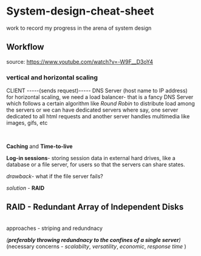 # System-design-cheat-sheet
work to record my progress in the arena of system design



## Workflow
source: https://www.youtube.com/watch?v=-W9F__D3oY4
<br/>
### vertical and horizontal scaling

CLIENT -----(sends request)----- DNS Server (host name to IP address)
<br/>
for horizontal scaling, we need a load balancer- that is a fancy DNS Server which follows a certain algorithm like *Round Robin* to distribute load among the servers or we can have dedicated servers where say, one server dedicated to all html requests and another server handles multimedia like images, gifs, etc

<br/>

**Caching** and **Time-to-live**
<br/>

**Log-in sessions**- storing session data in external hard drives, like a database or a file server, for users so that the servers can share states. 
<br/>

*drawback*- what if the file server fails?
<br/>

*solution* - **RAID**
<br/>

## RAID - Redundant Array of Independent Disks
<br/>
approaches - striping and redundnacy
<br/>

*(**preferably throwing redundnacy to the confines of a single server**)*
<br/>
(necessary concerns - *scalabilty*, *versatility*, *economic*, *response time* )
<br/>

